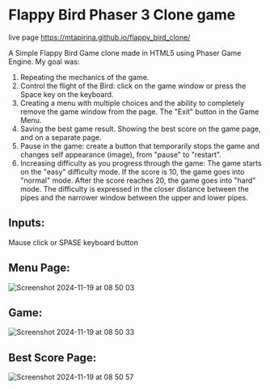 # Flappy Bird Phaser 3 Clone game
live page https://mtapirina.github.io/flappy_bird_clone/

A Simple Flappy Bird Game clone made in HTML5 using Phaser Game Engine.
My goal was: 
1. Repeating the mechanics of the game.
2. Control the flight of the Bird: click on the game window or press the Space key on the keyboard.
3. Creating a menu with multiple choices and the ability to completely remove the game window from the page. The "Exit" button in the Game Menu.
4. Saving the best game result. Showing the best score on the game page, and on a separate page.
5. Pause in the game: create a button that temporarily stops the game and changes self appearance (image), from "pause" to "restart".
6. Increasing difficulty as you progress through the game: The game starts on the "easy" difficulty mode. If the score is 10, the game goes into "normal" mode. After the score reaches 20, the game goes into "hard" mode. The difficulty is expressed in the closer distance between the pipes and the narrower window between the upper and lower pipes.
   
## Inputs:
Mause click or SPASE keyboard button 

## Menu Page:

![Screenshot 2024-11-19 at 08 50 03](https://github.com/user-attachments/assets/7257a6e1-3b59-4966-b190-807dfe1136fd)


## Game:

![Screenshot 2024-11-19 at 08 50 33](https://github.com/user-attachments/assets/5c5d87b4-82af-4376-8743-6a4baf2934b2)

## Best Score Page:


![Screenshot 2024-11-19 at 08 50 57](https://github.com/user-attachments/assets/ec518470-251c-428e-8ac9-9673278aa9b6)
